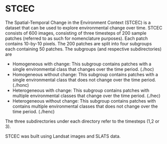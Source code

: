 # STCEC

The Spatial-Temporal Change in the Environment Context (STCEC) is a dataset that can be used to explore environmental change over time. STCEC consists of 600 images, consisting of three timesteps of 200 sample patches (referred to as such for nomenclature purposes). Each patch contains 10-by-10 pixels. The 200 patches are split into four subgroups each containing 50 patches. The subgroups (and respective subdirectories) are

* Homogeneous with change: This subgroup contains patches with a single environmental class that changes over the time period. (./hoc)
* Homogeneous without change: This subgroup contains patches with a single environmental class that does not change over the time period. (./honc)
* Heterogeneous with change: This subgroup contains patches with multiple environmental classes that change over the time period. (./hec)
* Heterogeneous without change: This subgroup contains patches with contains multiple environmental classes that does not change over the time period. (./henc)

The three subdirectories under each directory refer to the timesteps (1,2 or 3).

STCEC was built using Landsat images and SLATS data.
